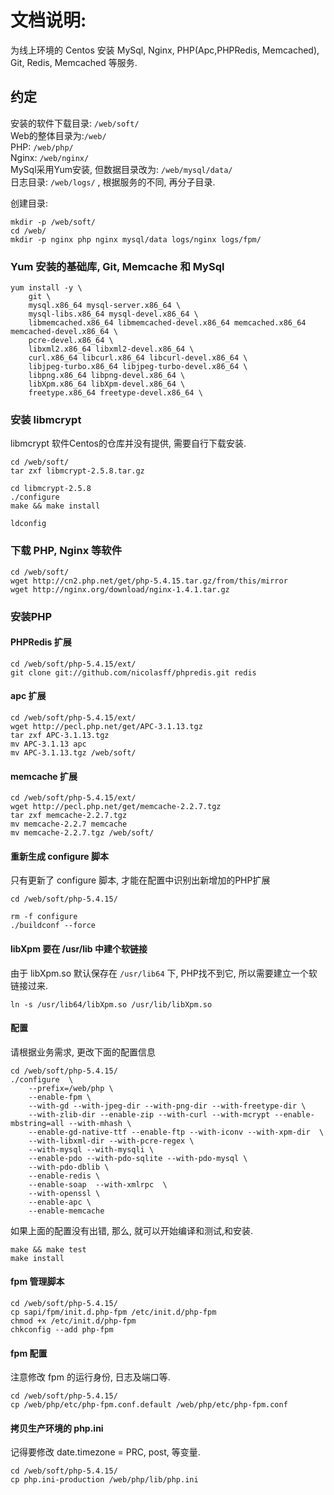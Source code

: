 # 文档说明:
为线上环境的 Centos 安装 MySql, Nginx, PHP(Apc,PHPRedis, Memcached), Git, Redis, Memcached 等服务.

## 约定
安装的软件下载目录: `/web/soft/`  
Web的整体目录为:`/web/`  
PHP: `/web/php/`  
Nginx: `/web/nginx/`  
MySql采用Yum安装, 但数据目录改为: `/web/mysql/data/`  
日志目录: `/web/logs/` , 根据服务的不同, 再分子目录.

创建目录:
```
mkdir -p /web/soft/
cd /web/
mkdir -p nginx php nginx mysql/data logs/nginx logs/fpm/ 
```

### Yum 安装的基础库, Git, Memcache 和 MySql

```
yum install -y \
    git \
    mysql.x86_64 mysql-server.x86_64 \
    mysql-libs.x86_64 mysql-devel.x86_64 \
    libmemcached.x86_64 libmemcached-devel.x86_64 memcached.x86_64 memcached-devel.x86_64 \
    pcre-devel.x86_64 \
    libxml2.x86_64 libxml2-devel.x86_64 \
    curl.x86_64 libcurl.x86_64 libcurl-devel.x86_64 \
    libjpeg-turbo.x86_64 libjpeg-turbo-devel.x86_64 \
    libpng.x86_64 libpng-devel.x86_64 \
    libXpm.x86_64 libXpm-devel.x86_64 \
    freetype.x86_64 freetype-devel.x86_64 \
```

### 安装 libmcrypt
libmcrypt 软件Centos的仓库并没有提供, 需要自行下载安装.
```
cd /web/soft/
tar zxf libmcrypt-2.5.8.tar.gz

cd libmcrypt-2.5.8
./configure
make && make install

ldconfig
```


### 下载 PHP, Nginx 等软件
```
cd /web/soft/
wget http://cn2.php.net/get/php-5.4.15.tar.gz/from/this/mirror
wget http://nginx.org/download/nginx-1.4.1.tar.gz
```


### 安装PHP


#### PHPRedis 扩展
```
cd /web/soft/php-5.4.15/ext/
git clone git://github.com/nicolasff/phpredis.git redis
```

#### apc 扩展
```
cd /web/soft/php-5.4.15/ext/
wget http://pecl.php.net/get/APC-3.1.13.tgz
tar zxf APC-3.1.13.tgz
mv APC-3.1.13 apc
mv APC-3.1.13.tgz /web/soft/
```

#### memcache 扩展
```
cd /web/soft/php-5.4.15/ext/
wget http://pecl.php.net/get/memcache-2.2.7.tgz
tar zxf memcache-2.2.7.tgz
mv memcache-2.2.7 memcache
mv memcache-2.2.7.tgz /web/soft/

```

#### 重新生成 configure 脚本
只有更新了 configure 脚本, 才能在配置中识别出新增加的PHP扩展
```
cd /web/soft/php-5.4.15/

rm -f configure
./buildconf --force
```

#### libXpm 要在 /usr/lib 中建个软链接
由于 libXpm.so 默认保存在 `/usr/lib64` 下, PHP找不到它, 所以需要建立一个软链接过来.
```
ln -s /usr/lib64/libXpm.so /usr/lib/libXpm.so
```

#### 配置
请根据业务需求, 更改下面的配置信息
```
cd /web/soft/php-5.4.15/
./configure  \
    --prefix=/web/php \
    --enable-fpm \
    --with-gd --with-jpeg-dir --with-png-dir --with-freetype-dir \
    --with-zlib-dir --enable-zip --with-curl --with-mcrypt --enable-mbstring=all --with-mhash \
    --enable-gd-native-ttf --enable-ftp --with-iconv --with-xpm-dir  \
    --with-libxml-dir --with-pcre-regex \
    --with-mysql --with-mysqli \
    --enable-pdo --with-pdo-sqlite --with-pdo-mysql \
    --with-pdo-dblib \
    --enable-redis \
    --enable-soap  --with-xmlrpc  \
    --with-openssl \
    --enable-apc \
    --enable-memcache 
```

如果上面的配置没有出错, 那么, 就可以开始编译和测试,和安装.
```
make && make test 
make install
```

#### fpm 管理脚本
```
cd /web/soft/php-5.4.15/
cp sapi/fpm/init.d.php-fpm /etc/init.d/php-fpm
chmod +x /etc/init.d/php-fpm
chkconfig --add php-fpm
```

#### fpm 配置
注意修改 fpm 的运行身份, 日志及端口等.
```
cd /web/soft/php-5.4.15/
cp /web/php/etc/php-fpm.conf.default /web/php/etc/php-fpm.conf
```

#### 拷贝生产环境的 php.ini
记得要修改 date.timezone = PRC, post, 等变量.
```
cd /web/soft/php-5.4.15/
cp php.ini-production /web/php/lib/php.ini
```


